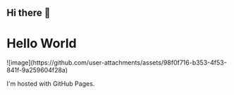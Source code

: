 ## Hi there 👋

<!--
**Zapalnychka/Zapalnychka** is a ✨ _special_ ✨ repository because its `README.md` (this file) appears on your GitHub profile.

Here are some ideas to get you started:

- 🔭 I’m currently working on ...
- 🌱 I’m currently learning ...
- 👯 I’m looking to collaborate on ...
- 🤔 I’m looking for help with ...
- 💬 Ask me about ...
- 📫 How to reach me: ...
- 😄 Pronouns: ...
- ⚡ Fun fact: ...
-->
<!DOCTYPE html>
<html>
<body>
<h1>Hello World</h1>
![image](https://github.com/user-attachments/assets/98f0f716-b353-4f53-841f-9a259604f28a)









  
<p>I'm hosted with GitHub Pages.</p>
</body>
</html>
